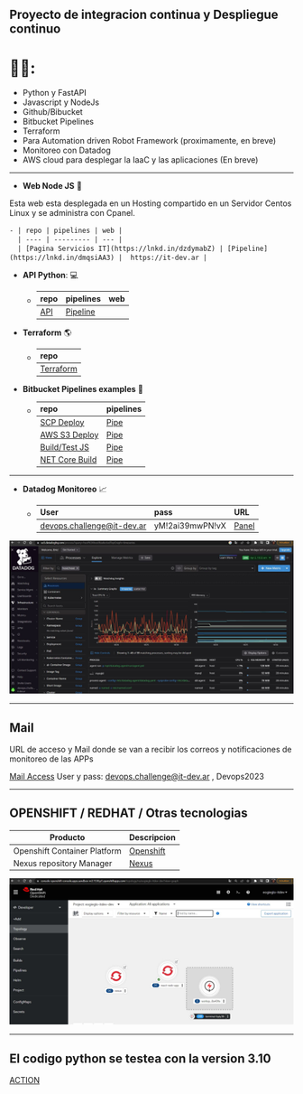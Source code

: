   ## Proyecto de integracion continua y Despliegue continuo

# 💪🏿: 
 -  Python y FastAPI
 -  Javascript y NodeJs
 -  Github/Bibucket
 -  Bitbucket Pipelines
 -  Terraform
 -  Para Automation driven Robot Framework (proximamente, en breve)
 -  Monitoreo con Datadog
 -  AWS cloud para desplegar la IaaC y las aplicaciones (En breve)

***

  - **Web Node JS** :page_facing_up:

  Esta web esta desplegada en un Hosting compartido en un Servidor Centos Linux y se administra con Cpanel.


    - | repo | pipelines | web |
      | ---- | --------- | --- |
      | [Pagina Servicios IT](https://lnkd.in/dzdymabZ) | [Pipeline](https://lnkd.in/dmqsiAA3) |  https://it-dev.ar |

 - **API Python**: :computer:
    - | repo | pipelines | web |
      | ---- | --------- | --- |
      | [API](https://lnkd.in/dCprxyyh) | [Pipeline](https://lnkd.in/dJ_rZPWF) |    |

  - **Terraform** :earth_americas:
    - | repo | 
      | ---- |
      | [Terraform](https://lnkd.in/dnaY_wdm) |

 - **Bitbucket Pipelines examples** :milky_way:
    - | repo | pipelines |
      | ---- | --------- |
      | [SCP Deploy](https://lnkd.in/dDiRVzb4) | [Pipe](https://lnkd.in/dzjXnDr5) |
      | [AWS S3 Deploy](https://lnkd.in/d3RW9M73) | [Pipe](https://lnkd.in/d2b3WAHb) |
      | [Build/Test JS](https://lnkd.in/dq3_EXbC) | [Pipe](https://lnkd.in/dPfSMmxT) |
      | [NET Core Build](https://lnkd.in/d5jBUbAg) | [Pipe](https://lnkd.in/dvnRprC3) |

***

 - **Datadog Monitoreo** 	:chart_with_upwards_trend:
    - | User | pass | URL |
      | ---- | ---- | --- |
      | devops.challenge@it-dev.ar | yM!2ai39mwPN!vX | [Panel](https://lnkd.in/dJVPcz69) |

![Datadog](/img/datadog.JPG)

***

  ## Mail

URL de acceso y Mail donde se van a recibir los correos y notificaciones de monitoreo de las APPs

[Mail Access](https://it-dev.ar:2096/cpsess4739002919/3rdparty/roundcube/?_task=mail&_mbox=INBOX) User y pass: devops.challenge@it-dev.ar , Devops2023

***

## OPENSHIFT / REDHAT / Otras tecnologias


| Producto | Descripcion |
|  ----------- | ----------- |
| Openshift Container Platform | [Openshift](https://console-openshift-console.apps.sandbox-m3.1530.p1.openshiftapps.com/) |
| Nexus repository Manager | [Nexus](http://nexus-eogieglo-itdev-dev.apps.sandbox-m3.1530.p1.openshiftapps.com/nexus/#welcome) |


![Openshift](/img/redhatopenshift.JPG)

***


## El codigo python se testea con la version 3.10

[ACTION](https://github.com/ericuade/devops.challenge/actions)
